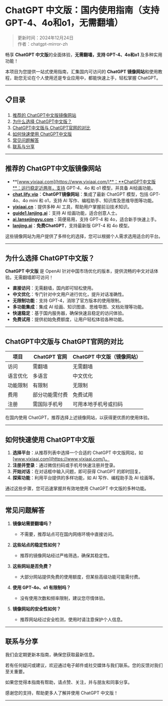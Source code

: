 # ChatGPT 中文版：国内使用指南（支持GPT-4、4o和o1，无需翻墙）

> 更新时间：2024年12月24日  
> 作者：chatgpt-mirror-zh

畅享 **ChatGPT 中文版**的全面体验，**无需翻墙，支持 GPT-4、4o和o1** 及多种实用功能！

本项目为您提供一站式使用指南，汇集国内可访问的 **ChatGPT 镜像网站**和使用教程，助您无论在个人使用还是专业应用中，都能快速上手，轻松掌握 ChatGPT。

---

## 📋目录
1. [推荐的 ChatGPT中文版镜像网站](#推荐的-ChatGPT中文版镜像网站)
2. [为什么选择 ChatGPT中文版？](#为什么选择-chatgpt中文版)
3. [ChatGPT中文版与 ChatGPT官网的对比](#ChatGPT中文版与-chatgpt官网的对比)
4. [如何快速使用 ChatGPT中文版](#如何快速使用-ChatGPT中文版)
5. [常见问题解答](#常见问题解答)
6. [联系与分享](#联系与分享)
 
---

## 推荐的 ChatGPT中文版镜像网站

- **[www.yixiaai.com](https://www.yixiaai.com/)**：**ChatGPT中文版**：运行稳定近两年，支持 GPT-4、4o 和 o1 模型，并具备 AI绘画功能。
- **[chat.lify.vip](https://chat.lify.vip/)**：**ChatGPT镜像网站**：集成了最新 ChatGPT 模型，包括 GPT-4o、4o mini 和 o1，支持 AI 写作、编程助手、知识库及思维导图等功能。
- **[yixiaai.cn](https://yixiaai.cn/)**：提供多种 AI 工具，帮助用户掌握前沿技术知识。
- **[guide1.lanjing.ai](https://guide1.lanjing.ai/)**：支持 AI 绘画功能，适合创意人士。
- **[ai.lansejingyu.com](https://ai.lansejingyu.com/)**：简便易用，支持 GPT-4 和 4o，适合新手快速上手。
- **[lanjing.ai](https://lanjing.ai/)**：**免费ChatGPT**，支持最新版 GPT-4 和 4o 模型。

这些镜像网站为用户提供了多样化的选择，您可以根据个人需求选用适合的平台。

---

## 为什么选择 ChatGPT中文版？

**ChatGPT 中文版** 是 OpenAI 针对中国市场优化的版本，提供流畅的中文对话体验。无需翻墙即可访问！

- **直接访问**：无需翻墙，国内即可轻松使用。
- **中文优化**：专门针对中文用户进行优化，提升对话准确性。
- **无限制功能**：支持 GPT-4，消除了官方版本的使用限制。
- **多功能集成**：集成 AI 绘画、知识图谱、思维导图、文档处理等功能。
- **快速稳定**：基于国内服务器，确保快速且稳定的访问体验。
- **免费试用**：提供初始免费额度，让用户轻松体验各种功能。

---

## ChatGPT中文版与 ChatGPT官网的对比

| 项目 | ChatGPT 官网 | ChatGPT 中文版（镜像网站） |
|------|--------------|----------------------------|
| 访问 | 需翻墙 | 无需翻墙 |
| 语言优化 | 多语言 | 中文优化 |
| 功能限制 | 有限制 | 无限制 |
| 费用 | 部分功能需付费 | 免费试用 |
| 注册 | 需国际手机号 | 可用本地手机号或扫码 |

在国内使用 ChatGPT，推荐选择上述镜像网站，以获得更优质的使用体验。

---

## 如何快速使用 ChatGPT中文版

1. **选择平台**：从推荐列表中选择一个合适的 ChatGPT 中文版网站，如 [www.yixiaai.com](https://www.yixiaai.com/)。
2. **注册并登录**：通过微信扫码或手机号快速注册并登录。
3. **开始对话**：在对话框中输入问题，即可获得 ChatGPT 的即时回复。
4. **探索功能**：利用平台提供的多样功能，如 AI 写作、编程助手及 AI 绘画等。

通过这些步骤，您可迅速掌握并有效地使用 ChatGPT 中文版的多种功能。

---

## 常见问题解答

1. **镜像站需要翻墙吗？**
   - 不需要，推荐站点可在国内网络环境中直接访问。

2. **这些站点的稳定性如何？**
   - 推荐的镜像网站经过严格筛选，确保其稳定性。

3. **这些网站是否免费？**
   - 大部分网站提供免费的使用额度，但某些高级功能可能需付费。

4. **使用 GPT-4o、o1 有限制吗？**
   - 没有使用次数和频率限制，建议您尽情体验。

5. **镜像网站的安全性如何？**
   - 推荐网站经过安全检测，使用时请注意保护个人信息。

---

## 联系与分享

我们会定期更新本指南，确保您获取最新信息。

若有任何疑问或建议，欢迎通过电子邮件或社交媒体与我们联系。您的反馈对我们至关重要。

如果您觉得本指南有帮助，请点赞、关注，并与朋友和同事分享。

感谢您的支持，帮助更多人了解并使用 ChatGPT 中文版！

---
